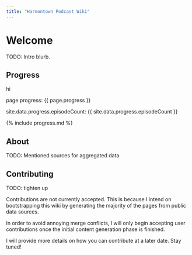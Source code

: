 ```yaml
---
title: "Harmontown Podcast Wiki"
---
```


# Welcome
TODO: Intro blurb.

## Progress
hi
<p>page.progress: {{ page.progress }}</p>
<p>site.data.progress.episodeCount: {{ site.data.progress.episodeCount }}</p>
{% include progress.md %}

## About
TODO: Mentioned sources for aggregated data

## Contributing

TODO: tighten up

Contributions are not currently accepted.  This is because I intend on bootstrapping this wiki by generating the majority of the pages from public data sources.

In order to avoid annoying merge conflicts, I will only begin accepting user contributions once the initial content generation phase is finished.

I will provide more details on how you can contribute at a later date.  Stay tuned!